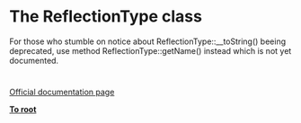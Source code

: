 # The ReflectionType class




<div class="phpcode"><span class="html">
For those who stumble on notice about ReflectionType::__toString() beeing deprecated, use method ReflectionType::getName() instead which is not yet documented.</span>
</div>
  

#

[Official documentation page](https://www.php.net/manual/en/class.reflectiontype.php)

**[To root](/README.md)**